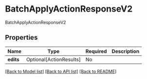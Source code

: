 # BatchApplyActionResponseV2

BatchApplyActionResponseV2

## Properties
| Name | Type | Required | Description |
| ------------ | ------------- | ------------- | ------------- |
**edits** | Optional[ActionResults] | No |  |


[[Back to Model list]](../../../README.md#models-v2-link) [[Back to API list]](../../../README.md#apis-v2-link) [[Back to README]](../../../README.md)
